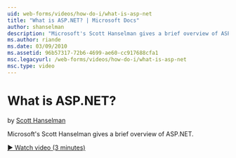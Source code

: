 ```yaml
---
uid: web-forms/videos/how-do-i/what-is-asp-net
title: "What is ASP.NET? | Microsoft Docs"
author: shanselman
description: "Microsoft's Scott Hanselman gives a brief overview of ASP.NET."
ms.author: riande
ms.date: 03/09/2010
ms.assetid: 96b57317-72b6-4699-ae60-cc917688cfa1
msc.legacyurl: /web-forms/videos/how-do-i/what-is-asp-net
msc.type: video
---
```

# What is ASP.NET?

by [Scott Hanselman](https://github.com/shanselman)

Microsoft's Scott Hanselman gives a brief overview of ASP.NET.

[&#9654; Watch video (3 minutes)](https://channel9.msdn.com/Blogs/ASP-NET-Site-Videos/what-is-asp-net)
